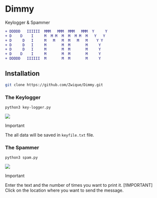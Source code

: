 # Dimmy
Keylogger &amp; Spammer

``` diff
+ DDDDD   IIIIII  MMM   MMM  MMM   MMM  Y     Y
+ D    D    I     M  M M  M  M  M M  M   Y   Y 
+ D     D   I     M   M   M  M   M   M    Y Y  
+ D     D   I     M       M  M       M     Y   
+ D     D   I     M       M  M       M     Y   
+ D    D    I     M       M  M       M     Y   
+ DDDDD   IIIIII  M       M  M       M     Y   
```

## Installation

``` sh
git clone https://github.com/Zwique/Dimmy.git
```
### The Keylogger

```
python3 key-logger.py
```
<img src="https://media2.giphy.com/media/2kXLNQypdX9O1A3zxX/giphy.gif?cid=6c09b95206f5q181ck7kfv6wjaoyu66om7bxwxl7rz6vbt3m&ep=v1_internal_gif_by_id&rid=giphy.gif&ct=g" />

> [!IMPORTANT]
> The all data will be saved in `keyfile.txt` file.

### The Spammer

```
python3 spam.py
```
<img src="https://gifdb.com/images/high/hard-work-robot-typing-le5h2l6fhcgl3cli.gif" />

> [!IMPORTANT]
> Enter the text and the number of times you want to print it.
> [!IMPORTANT]
> Click on the location where you want to send the message.

